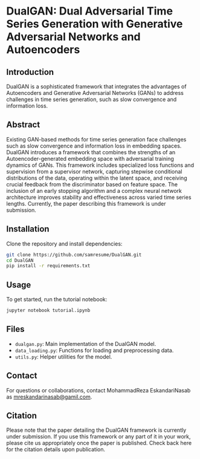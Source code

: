 
# DualGAN: Dual Adversarial Time Series Generation with Generative Adversarial Networks and Autoencoders

## Introduction
DualGAN is a sophisticated framework that integrates the advantages of Autoencoders and Generative Adversarial Networks (GANs) to address challenges in time series generation, such as slow convergence and information loss.

## Abstract
Existing GAN-based methods for time series generation face challenges such as slow convergence and information loss in embedding spaces. DualGAN introduces a framework that combines the strengths of an Autoencoder-generated embedding space with adversarial training dynamics of GANs. This framework includes specialized loss functions and supervision from a supervisor network, capturing stepwise conditional distributions of the data, operating within the latent space, and receiving crucial feedback from the discriminator based on feature space. The inclusion of an early stopping algorithm and a complex neural network architecture improves stability and effectiveness across varied time series lengths. Currently, the paper describing this framework is under submission.

## Installation
Clone the repository and install dependencies:
```bash
git clone https://github.com/samresume/DualGAN.git
cd DualGAN
pip install -r requirements.txt
```

## Usage
To get started, run the tutorial notebook:
```bash
jupyter notebook tutorial.ipynb
```

## Files
- `dualgan.py`: Main implementation of the DualGAN model.
- `data_loading.py`: Functions for loading and preprocessing data.
- `utils.py`: Helper utilities for the model.


## Contact
For questions or collaborations, contact MohammadReza EskandariNasab as mreskandarinasab@gamil.com.

## Citation
Please note that the paper detailing the DualGAN framework is currently under submission. If you use this framework or any part of it in your work, please cite us appropriately once the paper is published. Check back here for the citation details upon publication.
